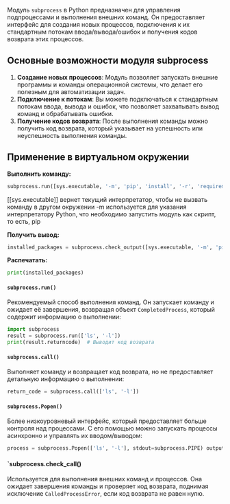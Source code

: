 
Модуль `subprocess` в Python предназначен для управления подпроцессами и выполнения внешних команд. Он предоставляет интерфейс для создания новых процессов, подключения к их стандартным потокам ввода/вывода/ошибок и получения кодов возврата этих процессов.

## Основные возможности модуля subprocess

1. **Создание новых процессов**: Модуль позволяет запускать внешние программы и команды операционной системы, что делает его полезным для автоматизации задач.
2. **Подключение к потокам**: Вы можете подключаться к стандартным потокам ввода, вывода и ошибок, что позволяет захватывать вывод команд и обрабатывать ошибки.
3. **Получение кодов возврата**: После выполнения команды можно получить код возврата, который указывает на успешность или неуспешность выполнения команды.

## Применение в виртуальном окружении

**Выполнить команду:**
```Python
subprocess.run([sys.executable, '-m', 'pip', 'install', '-r', 'requirements.txt'])
```

[[sys.executable]] вернет текущий интерпретатор, чтобы не вызвать команду в другом окружении
-m используется для указания интерпретатору Python, что необходимо запустить модуль как скрипт, то есть, pip

**Получить вывод:**
```Python
installed_packages = subprocess.check_output([sys.executable, '-m', 'pip', 'freeze']).decode('utf-8')
```

**Распечатать:**
```Python
print(installed_packages)
```

#### **`subprocess.run()`**

Рекомендуемый способ выполнения команд. Он запускает команду и ожидает её завершения, возвращая объект `CompletedProcess`, который содержит информацию о выполнении:

```Python
import subprocess
result = subprocess.run(['ls', '-l'])
print(result.returncode)  # Выводит код возврата
```

#### **`subprocess.call()`**

Выполняет команду и возвращает код возврата, но не предоставляет детальную информацию о выполнении:

```Python
return_code = subprocess.call(['ls', '-l'])
```

#### **`subprocess.Popen()`**

Более низкоуровневый интерфейс, который предоставляет больше контроля над процессами. С его помощью можно запускать процессы асинхронно и управлять их вводом/выводом:

```Python
process = subprocess.Popen(['ls', '-l'], stdout=subprocess.PIPE) output, errors = process.communicate()  # Получаем вывод и ошибки
```

#### `subprocess.check_call()

Используется для выполнения внешних команд и процессов. Она ожидает завершения команды и проверяет код возврата, поднимая исключение `CalledProcessError`, если код возврата не равен нулю.

